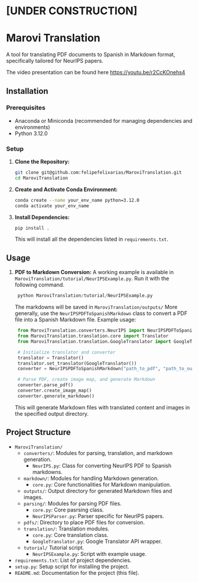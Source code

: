 # [UNDER CONSTRUCTION]
# Marovi Translation

A tool for translating PDF documents to Spanish in Markdown format, specifically tailored for NeurIPS papers.

The video presentation can be found here https://youtu.be/r2CcKOnehs4

## Installation

### Prerequisites

- Anaconda or Miniconda (recommended for managing dependencies and environments)
- Python 3.12.0

### Setup

1. **Clone the Repository:**
   ```bash
   git clone git@github.com:felipefelixarias/MaroviTranslation.git
   cd MaroviTranslation
   ```

2. **Create and Activate Conda Environment:**
   ```bash
   conda create --name your_env_name python=3.12.0
   conda activate your_env_name
   ```

3. **Install Dependencies:**
   ```bash
   pip install .
   ```

   This will install all the dependencies listed in `requirements.txt`.

## Usage

1. **PDF to Markdown Conversion:**
   A working example is available in `MaroviTranslation/tutorial/NeurIPSExample.py`. 
   Run it with the following command.
   ```python 
    python MaroviTranslation/tutorial/NeurIPSExample.py
   ```
   The markdowns will be saved in `MaroviTranslation/outputs/`
   More generally, use the `NeurIPSPDFToSpanishMarkdown` class to convert a PDF file into a Spanish Markdown file. Example usage:
   ```python
    from MaroviTranslation.converters.NeurIPS import NeurIPSPDFToSpanishMarkdown
    from MaroviTranslation.translation.core import Translator
    from MaroviTranslation.translation.GoogleTranslator import GoogleTranslator

    # Initialize translator and converter
    translator = Translator()
    translator.set_translator(GoogleTranslator())
    converter = NeurIPSPDFToSpanishMarkdown("path_to_pdf", "path_to_output_folder", translator)

    # Parse PDF, create image map, and generate Markdown
    converter.parse_pdf()
    converter.create_image_map()
    converter.generate_markdown()
   ```

   This will generate Markdown files with translated content and images in the specified output directory.

## Project Structure

- `MaroviTranslation/`
  - `converters/`: Modules for parsing, translation, and markdown generation.
    - `NeurIPS.py`: Class for converting NeurIPS PDF to Spanish markdowns.
  - `markdown/`: Modules for handling Markdown generation.
    - `core.py`: Core functionalities for Markdown manipulation.
  - `outputs/`: Output directory for generated Markdown files and images.
  - `parsing/`: Modules for parsing PDF files.
    - `core.py`: Core pasrsing class.
    - `NeurIPSParser.py`: Parser specific for NeurIPS papers.
  - `pdfs/`: Directory to place PDF files for conversion.
  - `translation/`: Translation modules.
    - `core.py`: Core translation class.
    - `GoogleTranslator.py`: Google Translator API wrapper.
  - `tutorial/` Tutorial script.
    - `NeurIPSExample.py`: Script with example usage.
- `requirements.txt`: List of project dependencies.
- `setup.py`: Setup script for installing the project.
- `README.md`: Documentation for the project (this file).

